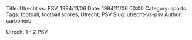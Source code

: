 Title: Utrecht vs. PSV, 1994/11/06
Date: 1994/11/06 00:00
Category: sports
Tags: football, football scores, Utrecht, PSV
Slug: utrecht-vs-psv
Author: carbonero


Utrecht 1 - 2 PSV
